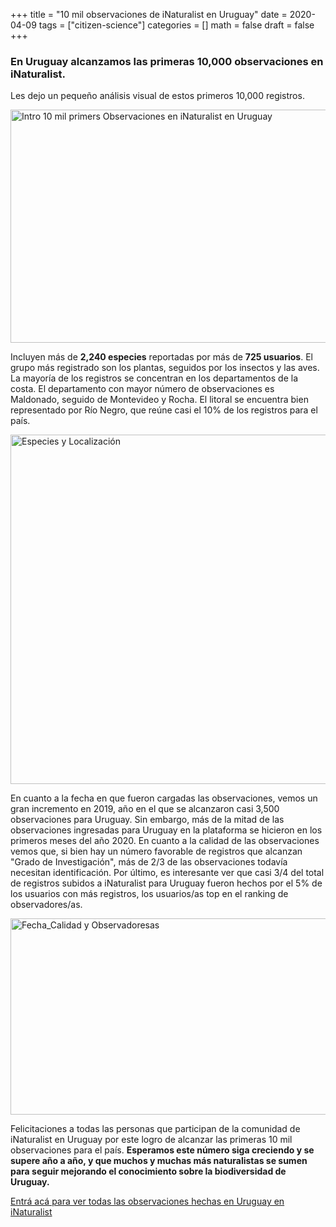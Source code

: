 +++
title = "10 mil observaciones de iNaturalist en Uruguay"
date = 2020-04-09
tags = ["citizen-science"]
categories = []
math = false
draft = false
+++

### En Uruguay alcanzamos las primeras **10,000** observaciones en iNaturalist. 

Les dejo un pequeño análisis visual de estos primeros 10,000 registros. 

<a data-flickr-embed="true" href="https://www.flickr.com/photos/biodiversidata/49852815662/in/album-72157709124750472/" title="Intro 10 mil primers Observaciones en iNaturalist en Uruguay"><img src="https://live.staticflickr.com/65535/49852815662_192b34b213_c.jpg" width="800" height="373" alt="Intro 10 mil primers Observaciones en iNaturalist en Uruguay"></a><script async src="//embedr.flickr.com/assets/client-code.js" charset="utf-8"></script>


Incluyen más de **2,240 especies** reportadas por más de **725 usuarios**. El grupo más registrado son los plantas, seguidos por los insectos y las aves. La mayoría de los registros se concentran en los departamentos de la costa. El departamento con mayor número de observaciones es Maldonado, seguido de Montevideo y Rocha. El litoral se encuentra bien representado por Río Negro, que reúne casi el 10% de los registros para el país.

<a data-flickr-embed="true" href="https://www.flickr.com/photos/biodiversidata/49751166323/in/album-72157709124750472/" title="Especies y Localización"><img src="https://live.staticflickr.com/65535/49751166323_222eeee4a9_c.jpg" width="800" height="559" alt="Especies y Localización"></a><script async src="//embedr.flickr.com/assets/client-code.js" charset="utf-8"></script>


En cuanto a la fecha en que fueron cargadas las observaciones, vemos un gran incremento en 2019, año en el que se alcanzaron casi 3,500 observaciones para Uruguay. Sin embargo, más de la mitad de las observaciones ingresadas para Uruguay en la plataforma se hicieron en los primeros meses del año 2020. En cuanto a la calidad de las observaciones vemos que, si bien hay un número favorable de registros que alcanzan "Grado de Investigación", más de 2/3 de las observaciones todavía necesitan identificación. Por último, es interesante ver que casi 3/4 del total de registros subidos a iNaturalist para Uruguay fueron hechos por el 5% de los usuarios con más registros, los usuarios/as top en el ranking de observadores/as.


<a data-flickr-embed="true" href="https://www.flickr.com/photos/biodiversidata/49751702596/in/album-72157709124750472/" title="Fecha_Calidad y Observadoresas"><img src="https://live.staticflickr.com/65535/49751702596_8b558ba4e5_c.jpg" width="800" height="314" alt="Fecha_Calidad y Observadoresas"></a><script async src="//embedr.flickr.com/assets/client-code.js" charset="utf-8"></script>

Felicitaciones a todas las personas que participan de la comunidad de iNaturalist en Uruguay por este logro de alcanzar las primeras 10 mil observaciones para el país. **Esperamos este número siga creciendo y se supere año a año, y que muchos y muchas más naturalistas se sumen para seguir mejorando el conocimiento sobre la biodiversidad de Uruguay.**


[Entrá acá para ver todas las observaciones hechas en Uruguay en iNaturalist](https://www.inaturalist.org/observations?place_id=7259&subview=grid)